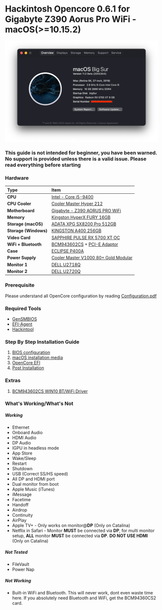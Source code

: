 # Hackintosh Opencore 0.6.1 for Gigabyte Z390 Aorus Pro WiFi - macOS(>=10.15.2) 

![System Info](images/system_bigsur.png)

### This guide is not intended for beginner, you have been warned. No support is provided unless there is a valid issue. Please read everything before starting

### Hardware

Type|Item
:----|:----
**CPU** | [Intel - Core i5-9400](https://shopee.com.my/product/18799831/1830724338)
**CPU Cooler** | [Cooler Master Hyper 212](https://shopee.com.my/product/27186464/1049199653) 
**Motherboard** | [Gigabyte - Z390 AORUS PRO WiFi](https://shopee.com.my/product/18799831/1830724338)
**Memory** | [Kingston HyperX FURY 16GB](https://shopee.com.my/product/44965307/1790719113)
**Storage (macOS)** | [ADATA XPG SX8200 Pro 512GB](https://shopee.com.my/product/84969687/1883571808)
**Storage (Windows)** | [KINGSTON A400 256GB](https://shopee.com.my/product/29242218/1103855234)
**Video Card** | [SAPPHIRE PULSE RX 5700 XT OC](about:blank)
**WiFi + Bluetooth** | [BCM943602CS](https://www.aliexpress.com/item/32847834498.html) + [PCI-E Adaptor](https://shopee.com.my/product/162227071/3405707076)
**Case** | [ECLIPSE P400A](https://shopee.com.my/product/1422162/6808915755)
**Power Supply** | [Cooler Master V1000 80+ Gold Modular](https://shopee.com.my/product/47928376/3300926225)
**Monitor 1** | [DELL U2718Q](https://www.dell.com/si/business/p/dell-u2718q-monitor/pd)
**Monitor 2** | [DELL U2720Q](https://www.dell.com/en-my/shop/ultrasharp-27-4k-usb-c-monitor-u2720q/apd/210-auzy/monitors-monitor-accessories)

### Prerequisite 
Please understand all OpenCore configuration by reading [Configuration.pdf](https://github.com/acidanthera/OpenCorePkg/blob/0.5.9/Docs/Configuration.pdf) 

### Required Tools
- [GenSMBIOS](https://github.com/corpnewt/GenSMBIOS)
- [EFI-Agent](https://github.com/headkaze/EFI-Agent)
- [Hackintool](https://github.com/headkaze/Hackintool)

### Step By Step Installation Guide
1. [BIOS configuration](BIOS.md)
2. [macOS installation media](INSTALLER.md)
3. [OpenCore EFI](OC.md)
4. [Post Installation](POST_INSTALL.md)

### Extras
1. [BCM943602CS WIN10 BT/WiFi Driver](https://mega.nz/file/h5ozUZCS#XVszB3yWDcyhaNxahbMWJLiEmnmGpqbuAnahyGDdv7Y)

### What's Working/What's Not

##### Working
- Ethernet
- Onboard Audio
- HDMI Audio
- DP Audio
- IGPU in headless mode
- App Store
- Wake/Sleep
- Restart
- Shutdown
- USB (Correct SS/HS speed)
- All DP and HDMI port
- Dual monitor from boot
- Apple Music (iTunes)
- iMessage
- Facetime
- Handoff
- Airdrop
- Continuity
- AirPlay
- Apple TV+ - Only works on monitor@**DP** (Only on Catalina)
- Netflix in Safari - Monitor **MUST** be connected via **DP**, for multi monitor setup, **ALL** monitor **MUST** be connected via **DP**. **DO NOT USE HDMI** (Only on Catalina)

##### Not Tested
- FileVault
- Power Nap

##### Not Working
- Built-in WiFi and Bluetooth. This will never work, dont even waste time here. If you absolutely need Bluetooth and WiFi, get the BCM94360CS2 card.
